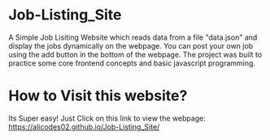# Job-Listing_Site
A Simple Job Lisiting Website which reads data from a file "data.json" and display the jobs dynamically on the webpage. You can post your own job using the add button in the bottom of the webpage. The project was built to practice some core frontend concepts and basic javascript programming.

# How to Visit this website?
Its Super easy! Just Click on this link to view the webpage: 
https://alicodes02.github.io/Job-Listing_Site/
